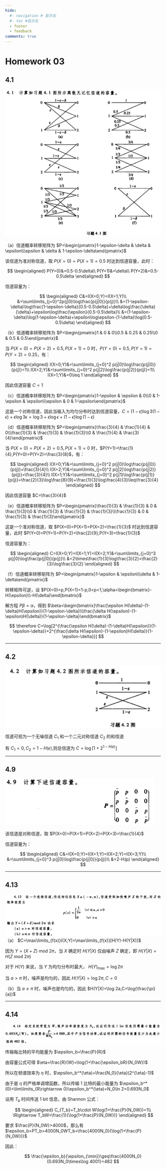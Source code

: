 ```yaml
---
hide:
  #- navigation # 显示右
  #- toc #显示左
  - footer
  - feedback
comments: true
--- 
```

# Homework 03

## 4.1

![](../../../assets/Pasted%20image%2020250612135709.png)

（a）信道概率转移矩阵为 $P=\begin{pmatrix}1-\epsilon-\delta & \delta & \epsilon\\\epsilon & \delta & 1-\epsilon-\delta\end{pmatrix}$

该信道为准对称信道，取 $P(X=0)=P(X=1)=0.5$ 时达到信道容量，此时：

$$
\begin{aligned}
P(Y=0)&=0.5-0.5\delta\\
P(Y=1)&=\delta\\
P(Y=2)&=0.5-0.5\delta
\end{aligned}
$$

信道容量为：

$$
\begin{aligned}
C&=I(X=0;Y)=I(X=1;Y)\\
&=\sum\limits_{j=0}^2p(j|0)\log\frac{p(j|0)}{p(j)}\\
&=(1-\epsilon-\delta)\log\frac{1-\epsilon-\delta}{0.5-0.5\delta}+\delta\log\frac{\delta}{\delta}+\epsilon\log\frac{\epsilon}{0.5-0.5\delta}\\
&=(1-\epsilon-\delta)\log(1-\epsilon-\delta)+\epsilon\log\epsilon-(1-\delta)\log(0.5-0.5\delta)
\end{aligned}
$$

（b）信道概率转移矩阵为 $P=\begin{pmatrix}1 & 0 & 0\\0.5 & 0.25 & 0.25\\0 & 0.5 & 0.5\end{pmatrix}$

当 $P(X=0)=P(X=2)=0.5,P(X=1)=0$ 时，$P(Y=0)=0.5,P(Y=1)=P(Y=2)=0.25$，有：

$$
\begin{aligned}
I(X=0;Y)&=\sum\limits_{j=0}^2 p(j|0)\log\frac{p(j|0)}{p(j)}=1\\
I(X=2;Y)&=\sum\limits_{j=0}^2 p(j|2)\log\frac{p(j|2)}{p(j)}=1\\
I(X=1;Y)&=0\leq 1
\end{aligned}
$$

因此信道容量 $C=1$

（c）信道概率转移矩阵为 $P=\begin{pmatrix}1-\epsilon & \epsilon & 0\\0 & 1-\epsilon & \epsilon\\\epsilon & 0 & 1-\epsilon\end{pmatrix}$

这是一个对称信道，因此当输入为均匀分布时达到信道容量，$C=(1-\epsilon)\log 3(1-\epsilon)+\epsilon\log 3\epsilon=\log 3+\epsilon\log\epsilon+(1-\epsilon)\log(1-\epsilon)$

（d）信道概率转移矩阵为 $P=\begin{pmatrix}\frac{3}{4} & \frac{1}{4} & 0\\\frac{1}{3} & \frac{1}{3} & \frac{1}{3}\\0 & \frac{1}{4} & \frac{3}{4}\end{pmatrix}$

当 $P(X=0)=P(X=2)=0.5,P(X=1)=0$ 时，$P(Y=1)=\frac{1}{4},P(Y=0)=P(Y=2)=\frac{3}{8}$，有：

$$
\begin{aligned}
I(X=0;Y)&=\sum\limits_{j=0}^2 p(j|0)\log\frac{p(j|0)}{p(j)}=\frac{3}{4}\\
I(X=2;Y)&=\sum\limits_{j=0}^2 p(j|2)\log\frac{p(j|2)}{p(j)}=\frac{3}{4}\\
I(X=1;Y)&=\sum\limits_{j=0}^2 p(j|1)\log\frac{p(j|1)}{p(j)}=\frac{2}{3}\log\frac{8}{9}+\frac{1}{3}\log\frac{4}{3}\leq\frac{3}{4}
\end{aligned}
$$

因此信道容量 $C=\frac{3}{4}$

（e）信道概率转移矩阵为 $P=\begin{pmatrix}\frac{1}{3} & \frac{1}{3} & 0 & \frac{1}{3}\\0 & \frac{1}{3} & \frac{1}{3} & \frac{1}{3}\\\frac{1}{3} & 0 & \frac{1}{3} & \frac{1}{3}\end{pmatrix}$

这是一个准对称信道，取 $P(X=0)=P(X=1)=P(X=2)=\frac{1}{3}$ 时达到信道容量，此时 $P(Y=0)=P(Y=1)=P(Y=2)=\frac{2}{9},P(Y=3)=\frac{1}{3}$

信道容量为：

$$
\begin{aligned}
C=I(X=0;Y)=I(X=1;Y)=I(X=2;Y)&=\sum\limits_{j=0}^3 p(j|0)\log\frac{p(j|0)}{p(j)}\\
&=2\times\frac{1}{3}\log\frac{3}{2}=\frac{2}{3}\log\frac{3}{2}
\end{aligned}
$$

（f）信道概率转移矩阵为 $P=\begin{pmatrix}1-\epsilon & \epsilon\\\delta & 1-\delta\end{pmatrix}$

转移矩阵可逆，设 $P(X=0)=p,P(X=1)=1-p,0<p<1,\alpha=\begin{bmatrix}-H(\epsilon)\\-H(\delta)\end{bmatrix}$

解方程 $P\beta=\alpha$，得到 $\beta=\begin{bmatrix}\frac{\epsilon H(\delta)-(1-\delta)H(\epsilon)}{1-\epsilon-\delta}\\\frac{\delta H(\epsilon)-(1-\epsilon)H(\delta)}{1-\epsilon-\delta}\end{bmatrix}$

$$
\therefore C=\log[2^{\frac{\epsilon H(\delta)-(1-\delta)H(\epsilon)}{1-\epsilon-\delta}}+2^{\frac{\delta H(\epsilon)-(1-\epsilon)H(\delta)}{1-\epsilon-\delta}}]
$$

***
## 4.2

![](../../../assets/Pasted%20image%2020250612165206.png)

信道可视为一个无噪信道 $C_1$ 和一个二元对称信道 $C_2$ 的和信道

有 $C_1=0,C_2=1-H(\epsilon)$,则总信道为 $C=\log[1+2^{1-H(\epsilon)}]$
***
## 4.9

![](../../../assets/Pasted%20image%2020250612165832.png)

该信道是对称信道，取 $P(X=0)=P(X=1)=P(X=2)=P(X=3)=\frac{1}{4}$

信道容量为：

$$
\begin{aligned}
C&=I(X=0;Y)=I(X=1;Y)=I(X=2;Y)=I(X=3;Y)\\
&=\sum\limits_{j=0}^3 p(j|0)\log\frac{p(j|0)}{p(j)}\\
&=2-H(p)
\end{aligned}
$$

***
## 4.13

![](../../../assets/Pasted%20image%2020250612170148.png)
（a） $C=\max\limits_{f(x)}I(X;Y)=\max\limits_{f(x)}[H(Y)-H(Y|X)]$

因为 $Y=(X+Z)\text{ mod }2\pi$，当 $X$ 确定时 $H(Y|X)$ 仅由噪声 $Z$ 确定，即 $H(Y|X)=H(Z\text{ mod }2\pi)$

对于 $H(Y)$ 来说，当 $Y$ 为均匀分布时最大， $H(Y)_{\max}=\log 2\pi$

当 $a>\pi$ 时，噪声是均匀的，因此 $H(Y|X)=\log 2\pi,C=0$

（b）当 $a\leq\pi$ 时，噪声也是均匀的，因此 $H(Y|X)=\log 2a,C=\log(\frac{\pi}{a})$
***
## 4.14

![](../../../assets/Pasted%20image%2020250612170535.png)


传输每比特的平均能量为 $\epsilon_b=\frac{P}{R}$

由容量公式可得 $\eta=\frac{R}{W}=\log(1+\frac{\epsilon_bR}{N_0W})$

所以在频谱效率为 $\eta$ 时，$\epsilon_b^*(\eta)=\frac{N_0}{\eta}(2^{\eta}-1)$

由于是 $\eta$ 的严格单调增函数，所以传输 1 比特的最小能量为 $\epsilon_b^*(0)=\lim\limits_{R\rightarrow 0}\epsilon_b^*(\eta)=N_0\ln 2=0.693N_0$

设用 $T_b$ 时间传送 1 bit 信息，由 Shannon 公式：

$$
\begin{aligned}
C_{T_b}=T_b\cdot W\log(1+\frac{P}{N_0W})=1\\
\Rightarrow T_bW=\frac{1}{\log(1+\frac{P}{N_0W})}
\end{aligned}
$$

要求 $\frac{P}{N_0W}>4000$，那么有 $\epsilon_b=PT_b>4000N_0WT_b=\frac{4000N_0}{\log(1+\frac{P}{N_0W})}$

因此：

$$
\frac{\epsilon_b}{\epsilon_{\min}}\geq\frac{4000N_0}{0.693N_0\times\log 4001}=482
$$
